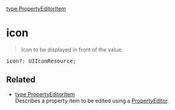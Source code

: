 [type PropertyEditorItem](PropertyEditorItem.md)

# icon

> Icon to be displayed in front of the value.

<pre class="docgen_signature">icon?: UIIconResource;</pre>

## Related

- [<!--{ref:type}-->type PropertyEditorItem](PropertyEditorItem.md) \
    Describes a property item to be edited using a [PropertyEditor](PropertyEditor.md).
